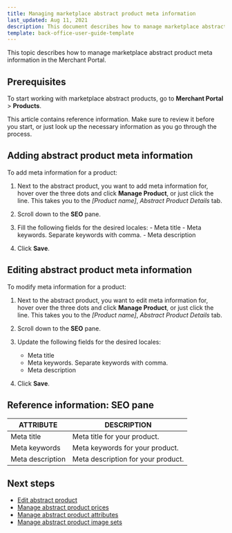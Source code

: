 ```yaml
---
title: Managing marketplace abstract product meta information
last_updated: Aug 11, 2021
description: This document describes how to manage marketplace abstract product meta information in the Merchant Portal.
template: back-office-user-guide-template
---
```


This topic describes how to manage marketplace abstract product meta information in the Merchant Portal.

## Prerequisites

To start working with marketplace abstract products, go to **Merchant Portal** > **Products**.

This article contains reference information. Make sure to review it before you start, or just look up the necessary information as you go through the process.

## Adding abstract product meta information

To add meta information for a product:

1. Next to the abstract product, you want to add meta information for, hover over the three dots and click **Manage Product**, or just click the line. This takes you to the *[Product name]*, *Abstract Product Details* tab.
2. Scroll down to the **SEO** pane.
3. Fill the following fields for the desired locales:
      	- Meta title
      	- Meta keywords. Separate keywords with comma.
      	- Meta description

4. Click **Save**.  

## Editing abstract product meta information

To modify meta information for a product:

1. Next to the abstract product, you want to edit meta information for, hover over the three dots and click **Manage Product**, or just click the line. This takes you to the *[Product name]*, *Abstract Product Details* tab.
2. Scroll down to the **SEO** pane.
3. Update the following fields for the desired locales:
    - Meta title
    - Meta keywords. Separate keywords with comma.
    - Meta description

4. Click **Save**.  

## Reference information: SEO pane

| ATTRIBUTE        | DESCRIPTION                        |
| ---------------- | ---------------------------------- |
| Meta title       | Meta title for your product.       |
| Meta keywords    | Meta keywords for your product.    |
| Meta description | Meta description for your product. |

## Next steps

- [Edit abstract product](/docs/marketplace/user/merchant-portal-user-guides/{{page.version}}/products/abstract-products/managing-marketplace-abstract-product.html)
- [Manage abstract product prices](/docs/marketplace/user/merchant-portal-user-guides/{{page.version}}/products/abstract-products/managing-marketplace-abstract-product-prices.html)
- [Manage abstract product attributes](/docs/marketplace/user/merchant-portal-user-guides/{{page.version}}/products/abstract-products/managing-marketplace-abstract-product-attributes.html)
- [Manage abstract product image sets](/docs/marketplace/user/merchant-portal-user-guides/{{page.version}}/products/abstract-products/managing-marketplace-abstract-product-image-sets.html)
